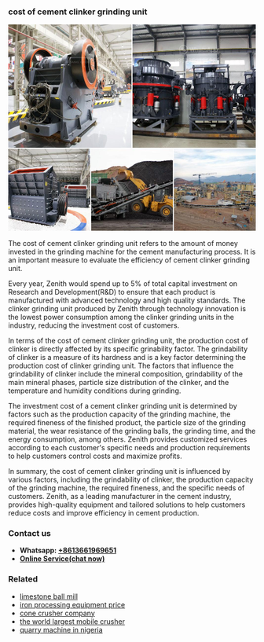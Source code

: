 <h3>cost of cement clinker grinding unit</h3><img src='1708499371.jpg' alt=''><p>The cost of cement clinker grinding unit refers to the amount of money invested in the grinding machine for the cement manufacturing process. It is an important measure to evaluate the efficiency of cement clinker grinding unit.</p><p>Every year, Zenith would spend up to 5% of total capital investment on Research and Development(R&D) to ensure that each product is manufactured with advanced technology and high quality standards. The clinker grinding unit produced by Zenith through technology innovation is the lowest power consumption among the clinker grinding units in the industry, reducing the investment cost of customers.</p><p>In terms of the cost of cement clinker grinding unit, the production cost of clinker is directly affected by its specific grinability factor. The grindability of clinker is a measure of its hardness and is a key factor determining the production cost of clinker grinding unit. The factors that influence the grindability of clinker include the mineral composition, grindability of the main mineral phases, particle size distribution of the clinker, and the temperature and humidity conditions during grinding.</p><p>The investment cost of a cement clinker grinding unit is determined by factors such as the production capacity of the grinding machine, the required fineness of the finished product, the particle size of the grinding material, the wear resistance of the grinding balls, the grinding time, and the energy consumption, among others. Zenith provides customized services according to each customer's specific needs and production requirements to help customers control costs and maximize profits.</p><p>In summary, the cost of cement clinker grinding unit is influenced by various factors, including the grindability of clinker, the production capacity of the grinding machine, the required fineness, and the specific needs of customers. Zenith, as a leading manufacturer in the cement industry, provides high-quality equipment and tailored solutions to help customers reduce costs and improve efficiency in cement production.</p><h3>Contact us</h3><ul><li><strong>Whatsapp:&nbsp;<a href="https://wa.me/8613661969651">+8613661969651</a></strong></li><li><a href="https://swt.shibang-china.com/?git&amp;zhl&amp;cost of cement clinker grinding unit"><strong>Online Service(chat now)</strong></a></li></ul><h3>Related</h3><ul><li><a href='limestone ball mill.md'>limestone ball mill</a></li><li><a href='iron processing equipment price.md'>iron processing equipment price</a></li><li><a href='cone crusher company.md'>cone crusher company</a></li><li><a href='the world largest mobile crusher.md'>the world largest mobile crusher</a></li><li><a href='quarry machine in nigeria.md'>quarry machine in nigeria</a></li></ul>